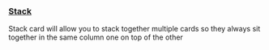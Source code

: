 ### [Stack](https://developers.home-assistant.io/docs/en/lovelace_card_types.html#stack)

Stack card will allow you to stack together multiple cards so they always sit together in the same column one on top of the other
